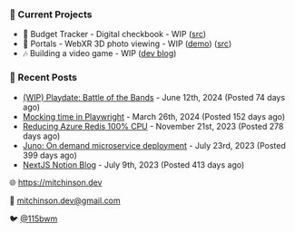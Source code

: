 ### 📌 Current Projects
- 💸 Budget Tracker - Digital checkbook - WIP ([src](https://github.com/bmitchinson/budget-entry))
- 📸 Portals - WebXR 3D photo viewing - WIP ([demo](https://portals.mitchinson.dev/)) ([src](https://github.com/bmitchinson/vr-jpg-viewer-webxr))
- 🎶 Building a video game - WIP ([dev blog](https://blog.mitchinson.dev/playdate-dev-one))

### 📝 Recent Posts

- [(WIP) Playdate: Battle of the Bands](https://blog.mitchinson.dev/playdate-dev-one) - June 12th, 2024 (Posted 74 days ago)
- [Mocking time in Playwright](https://blog.mitchinson.dev/playwright-mock-time) - March 26th, 2024 (Posted 152 days ago)
- [Reducing Azure Redis 100% CPU](https://blog.mitchinson.dev/redis-cpu) - November 21st, 2023 (Posted 278 days ago)
- [Juno: On demand microservice deployment](https://blog.mitchinson.dev/juno) - July 23rd, 2023 (Posted 399 days ago)
- [NextJS Notion Blog](https://blog.mitchinson.dev/blog-2023) - July 9th, 2023 (Posted 413 days ago)

🌐 https://mitchinson.dev

💌 mitchinson.dev@gmail.com

🐦 [@115bwm](https://twitter.com/115bwm)